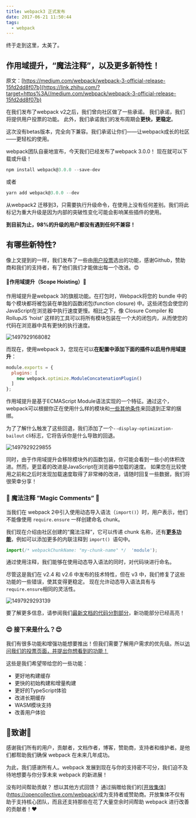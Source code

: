 ```yaml
---
title: webpack3 正式发布
date: 2017-06-21 11:50:44
tags: 
  - webpack
---
```



终于走到这里，太美了。

## 作用域提升，“魔法注释”，以及更多新特性！

原文：[https://medium.com/webpack/webpack-3-official-release-15fd2dd8f07b](https://link.zhihu.com/?target=https%3A//medium.com/webpack/webpack-3-official-release-15fd2dd8f07b)

在我们发布了webpack v2之后，我们曾向社区做了一些承诺。 我们承诺，我们将提供用户投票的功能。 此外，我们承诺我们的发布周期会**更快，更稳定**。

这次没有betas版本，完全向下兼容。我们承诺让你们——让webpack成长的社区——更轻松的使用。

webpack团队自豪地宣布，今天我们已经发布了webpack 3.0.0！ 现在就可以下载或升级！

<!-- more -->

```powershell
npm install webpack@3.0.0 --save-dev
```

或者

```powershell
yarn add webpack@3.0.0 --dev
```

从webpack2 迁移到3，只需要执行升级命令，在使用上没有任何差别。我们将此标记为重大升级是因为内部的突破性变化可能会影响某些插件的使用。

**到目前为止，98%的升级的用户都没有遇到任何不兼容！**

## 有哪些新特性?

像上文提到的一样，我们发布了一些由[用户投票](https://webpack.js.org/vote)选出的功能，感谢Github，赞助商和我们的支持者，有了他们我们才能做出每一个改进。😍

#### 🔬作用域提升（Scope Hoisting）🔬

作用域提升是webpack 3的旗舰功能。在打包时，Webpack将您的 bundle 中的每个模块都将被包装在单独的函数闭包(function closure) 中。这些闭包会使您的JavaScript在浏览器中执行速度更慢。相比之下，像 Closure Compiler 和 RollupJS ‘hoist’ 这样的工具可以将所有模块包装在一个大的闭包内，从而使您的代码在浏览器中具有更快的执行速度。

![1497929168082](https://onvaoy58z.bkt.clouddn.com/1497929168082.png)

而现在，使用webpack 3，您现在可以**在配置中添加下面的插件以启用作用域提升**：

```javascript
module.exports = {  
  plugins: [
    new webpack.optimize.ModuleConcatenationPlugin()
  ]
};
```

作用域提升是基于ECMAScript Module语法实现的一个特征。通过这个，webpack可以根据你正在使用什么样的模块和[一些其他条件](https://medium.com/webpack/webpack-freelancing-log-book-week-5-7-4764be3266f5)来回退到正常的捆绑。

为了了解什么触发了这些回退，我们添加了一个`--display-optimization-bailout` cli标志，它将告诉你是什么导致的回退。

![1497929229855](https://onvaoy58z.bkt.clouddn.com/1497929229855.png)

同时，由于作用域提升会移除模块外的函数包装，你可能会看到一些小的体积改进。然而，更显着的改进是JavaScript在浏览器中加载的速度。 如果您在比较使用之前和之后时发现加载速度取得了非常棒的改进，请随时回复一些数据，我们将很荣幸分享！

### 🔮 魔法注释 ”Magic Comments” 🔮

当我们在 webpack 2中引入使用动态导入语法（`import()`）时，用户表示，他们不能像使用 `require.ensure` 一样创建命名 chunk。

我们现在介绍由社区创建的“魔法注释”，它可以传递 chunk 名称，还有[**更多功能**](https%3A//medium.com/webpack/how-to-use-webpacks-new-magic-comment-feature-with-react-universal-component-ssr-a38fd3e296a)，例如可以添加更多的内联注释到 `import() `语句中。

```javascript
import(/* webpackChunkName: "my-chunk-name" */  'module');
```

通过使用注释，我们能够在使用动态导入语法的同时，对代码块进行命名。

尽管这是我们在 v2.4 和 v2.6 中发布的技术特性，但在 v3 中，我们修复了这些功能的一些错误，使其变得更稳定。 现在允许动态导入语法具有与`require.ensure`相同的灵活性。

![1497929293139](https://onvaoy58z.bkt.clouddn.com/1497929293139.png)

要了解更多信息，请参阅我们[最新文档的代码分割部分](https://webpack.js.org/guides/code-splitting-async)，新功能部分已经高亮！

### 😍 接下来是什么？😍

我们有很多功能和增强功能想要推出！但我们需要了解用户需求的优先级。所以[访问我们的投票页面，并提出你想看到的功能！](https://webpack.js.org/vote)

这些是我们希望带给您的一些功能：

+ 更好地构建缓存
+ 更快的初始构建和增量构建
+ 更好的TypeScript体验
+ 改进长期缓存
+ WASM模块支持
+ 改善用户体验

## 🙇致谢🙇

感谢我们所有的用户，贡献者，文档作者，博客，赞助商，支持者和维护者。是他们都帮助我们确保 webpack 在未来几年成功。

为此，我们感谢所有人。webpack 发展到现在与你的支持密不可分，我们迫不及待地想要与你分享未来 webpack 的新进展！

没有时间帮助贡献？ 想以其他方式回馈？ 通过捐赠给我们的[[开放集体](https://link.zhihu.com/?target=http%3A//opencollective.com/webpack)](https://opencollective.com/webpack)成为支持者或赞助商。开放集体不仅有助于支持核心团队，而且还支持那些在花了大量空余时间帮助 webpack 进行改善的贡献者！❤